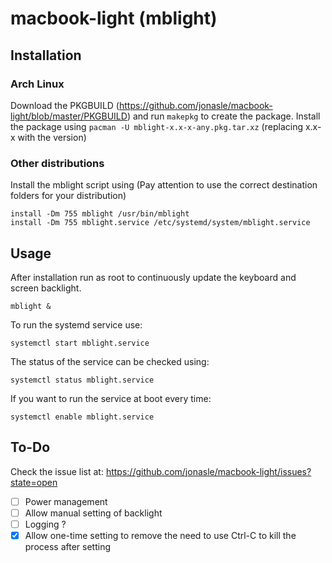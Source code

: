macbook-light (mblight)
=======================
Installation
------------
### Arch Linux
Download the PKGBUILD (https://github.com/jonasle/macbook-light/blob/master/PKGBUILD) and 
run ```makepkg``` to create the package. Install the package using ```pacman -U mblight-x.x-x-any.pkg.tar.xz```
(replacing x.x-x with the version)
### Other distributions
Install the mblight script using (Pay attention to use the correct destination folders for your distribution)
```
install -Dm 755 mblight /usr/bin/mblight
install -Dm 755 mblight.service /etc/systemd/system/mblight.service
```

Usage
-----
After installation run as root to continuously update the keyboard and screen backlight.
```
mblight &
```

To run the systemd service use:
```
systemctl start mblight.service
```

The status of the service can be checked using:
```
systemctl status mblight.service
```

If you want to run the service at boot every time:
```
systemctl enable mblight.service
```

To-Do
-----
Check the issue list at: https://github.com/jonasle/macbook-light/issues?state=open
- [ ] Power management
- [ ] Allow manual setting of backlight
- [ ] Logging ?
- [x] Allow one-time setting to remove the need to use Ctrl-C to kill the process after setting
